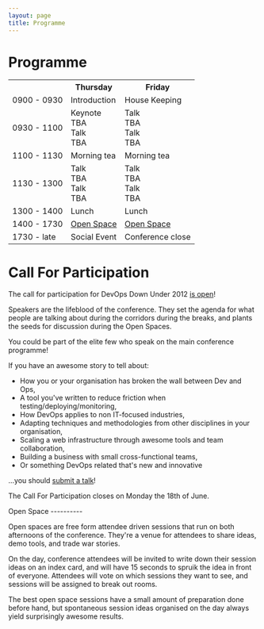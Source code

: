 ```yaml
---
layout: page
title: Programme
---
```


Programme
=========

<table id="schedule">
    <tr>
        <td class="times"></td>
        <th>Thursday</th>
        <th>Friday</th>
    </tr>
    <tr>
        <td class="times">0900 - 0930</td>
        <td class="start">Introduction</td>
        <td class="start">House Keeping</td>
    </tr>
    <tr>
        <td class="times">0930 - 1100</td>
        <td class="talk">
            <div class="talks">
                <div class="title">
                    Keynote
                </div>
                <div class="presenter">TBA</div>
                <div class="title">
                    Talk
                </div>
                <div class="presenter">TBA</div>
            </div>
        </td>
        <td class="talk">
            <div class="talks">
                <div class="title">
                    Talk
                </div>
                <div class="presenter">TBA</div>
                <div class="title">
                    Talk
                </div>
                <div class="presenter">TBA</div>
            </div>
        </td>
    </tr>
    <tr>
        <td class="times">1100 - 1130</td>
        <td class="break">Morning tea</td>
        <td class="break">Morning tea</td>
    </tr>
    <tr>
        <td class="times">1130 - 1300</td>
        <td class="talk">
            <div class="talks">
                <div class="title">
                    Talk
                </div>
                <div class="presenter">TBA</div>
                <div class="title">
                    Talk
                </div>
                <div class="presenter">TBA</div>
            </div>
        </td>
        <td class="talk">
            <div class="talks">
                <div class="title">
                    Talk
                </div>
                <div class="presenter">TBA</div>
                <div class="title">
                    Talk
                </div>
                <div class="presenter">TBA</div>
            </div>
        </td>
    </tr>
    <tr>
        <td class="times">1300 - 1400</td>
        <td class="break">Lunch</td>
        <td class="break">Lunch</td>
    </tr>
    <tr>
        <td class="times">1400 - 1730</td>
        <td class="openspace"><a href="#OpenSpace">Open Space<a/></td>
        <td class="openspace"><a href="#OpenSpace">Open Space<a/></td>
    </tr>
    <tr>
        <td class="times">1730 - late</td>
        <td class="break">Social Event</td>
        <td class="end">Conference close</td>
    </tr>
</table>

Call For Participation
======================

The call for participation for DevOps Down Under 2012 [is open](/participate)!

Speakers are the lifeblood of the conference. They set the agenda for what people
are talking about during the corridors during the breaks, and plants the seeds for
discussion during the Open Spaces.

You could be part of the elite few who speak on the main conference programme!

If you have an awesome story to tell about:

 * How you or your organisation has broken the wall between Dev and Ops,
 * A tool you've written to reduce friction when testing/deploying/monitoring,
 * How DevOps applies to non IT-focused industries,
 * Adapting techniques and methodologies from other disciplines in your organisation,
 * Scaling a web infrastructure through awesome tools and team collaboration,
 * Building a business with small cross-functional teams,
 * Or something DevOps related that's new and innovative

...you should [submit a talk](/participate)!

The Call For Participation closes on Monday the 18th of June.

<div id="OpenSpace"></div>
Open Space
----------

Open spaces are free form attendee driven sessions that run on both afternoons of the conference. They're
a venue for attendees to share ideas, demo tools, and trade war stories.

On the day, conference attendees will be invited to write down their session ideas on an index card,
and will have 15 seconds to spruik the idea in front of everyone. Attendees will vote on which sessions
they want to see, and sessions will be assigned to break out rooms.

The best open space sessions have a small amount of preparation done before hand, but spontaneous session
ideas organised on the day always yield surprisingly awesome results.

